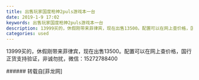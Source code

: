 ```yaml
---
title: 出售玩家国度枪神2puls游戏本一台
date: 2019-1-9 17:02
keywords: 出售玩家国度枪神2puls游戏本一台
description: 13999买的，休假刚带来菲律宾，现在出售13500。配置可以在网上查价格，国行正货支持验证，非诚勿扰，微信：15272788400
categories: used
---
```

<td class="t_f" id="postmessage_2650814">

13999买的，休假刚带来菲律宾，现在出售13500。配置可以在网上查价格，国行正货支持验证，非诚勿扰，微信：15272788400<br/>
</td>
###### 转载自[菲龙网]